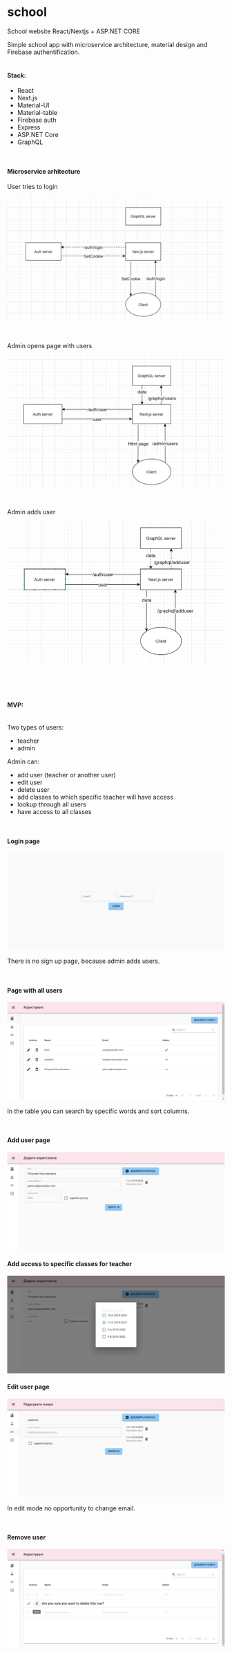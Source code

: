 # school
School website React/Nextjs + ASP.NET CORE

<p>Simple school app with microservice architecture, material design and Firebase authentification.&nbsp;</p>
<h4><br />Stack:</h4>
<ul>
<li>React</li>
<li>Next.js</li>
<li>Material-UI</li>
<li>Material-table</li>
<li>Firebase auth</li>
<li>Express</li>
<li>ASP.NET Core</li>
<li>GraphQL</li>
</ul>
<p>&nbsp;</p>
<h4>Microservice arhitecture</h4>
<p>User tries to login</p>
<p><img width="700px" src="/readme/photo_2020-11-09_10-16-47.jpg" alt="Login architecture"></p>
<br />
<p>Admin opens page with users</p>
<p><img width="700px" src="/readme/photo_2020-11-09_10-16-53.jpg" alt="Users page architecture"></p>
<br />
<p>Admin adds user</p>
<p><img width="700px" src="/readme/photo_2020-11-09_10-16-57.jpg" alt="Add user architecture"></p>
<br />
<p>&nbsp;</p>
<h4>MVP:</h4>
<p><br />Two types of users:</p>
<ul>
<li>teacher</li>
<li>admin</li>
</ul>
<p>Admin can:</p>
<ul>
<li>add user (teacher or another user)</li>
<li>edit user</li>
<li>delete user</li>
<li>add classes to which specific teacher will have access</li>
<li>lookup through all users</li>
<li>have access to all classes</li>
</ul>
<br />
<h4>Login page</h4>
<p><img src="/readme/photo_2020-11-08_23-31-26.jpg" alt="Login page"></p>
<p>There is no sign up page, because admin adds users.&nbsp;</p>
<br />
<h4>Page with all users</h4>
<img src="/readme/photo_2020-11-08_23-48-45.jpg" alt="Users page">
<p>In the table you can search by specific words and sort columns.&nbsp;</p>
<br />
<h4>Add user page</h4>
<img src="/readme/photo_2020-11-08_23-48-31.jpg" alt="Add user page">
<br />
<h4>Add access to specific classes for teacher</h4>
<img src="/readme/photo_2020-11-08_23-48-26.jpg" alt="Add user classes page">
<br />
<h4>Edit user page</h4>
<img src="/readme/photo_2020-11-08_23-48-55.jpg" alt="Edit user page">
<p>In edit mode no opportunity to change email.</p>
<br />
<h4>Remove user</h4>
<img src="/readme/photo_2020-11-08_23-48-50.jpg" alt="Remove user">
<p>&nbsp;</p>
<p>&nbsp;</p>
